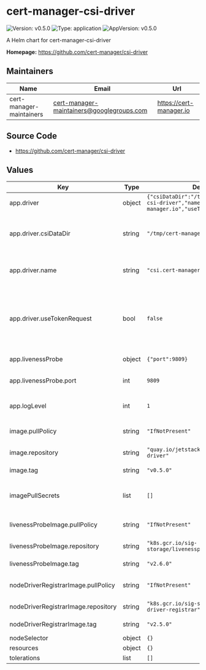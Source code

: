 # cert-manager-csi-driver

![Version: v0.5.0](https://img.shields.io/badge/Version-v0.5.0-informational?style=flat-square) ![Type: application](https://img.shields.io/badge/Type-application-informational?style=flat-square) ![AppVersion: v0.5.0](https://img.shields.io/badge/AppVersion-v0.5.0-informational?style=flat-square)

A Helm chart for cert-manager-csi-driver

**Homepage:** <https://github.com/cert-manager/csi-driver>

## Maintainers

| Name | Email | Url |
| ---- | ------ | --- |
| cert-manager-maintainers | <cert-manager-maintainers@googlegroups.com> | <https://cert-manager.io> |

## Source Code

* <https://github.com/cert-manager/csi-driver>

## Values

| Key | Type | Default | Description |
|-----|------|---------|-------------|
| app.driver | object | `{"csiDataDir":"/tmp/cert-manager-csi-driver","name":"csi.cert-manager.io","useTokenRequest":false}` | Options for CSI driver |
| app.driver.csiDataDir | string | `"/tmp/cert-manager-csi-driver"` | Configures the hostPath directory that the driver will write and mount volumes from. |
| app.driver.name | string | `"csi.cert-manager.io"` | Name of the driver which will be registered with Kubernetes. |
| app.driver.useTokenRequest | bool | `false` | If enabled, will use CSI token request for creating CertificateRequests. CertificateRequests will be created via mounting pod's service accounts. |
| app.livenessProbe | object | `{"port":9809}` | Options for the liveness container. |
| app.livenessProbe.port | int | `9809` | The port that will expose the livness of the csi-driver |
| app.logLevel | int | `1` | Verbosity of cert-manager-csi-driver logging. |
| image.pullPolicy | string | `"IfNotPresent"` | Kubernetes imagePullPolicy on csi-driver. |
| image.repository | string | `"quay.io/jetstack/cert-manager-csi-driver"` | Target image repository. |
| image.tag | string | `"v0.5.0"` | Target image version tag. |
| imagePullSecrets | list | `[]` | Optional secrets used for pulling the csi-driver container image |
| livenessProbeImage.pullPolicy | string | `"IfNotPresent"` | Kubernetes imagePullPolicy on liveness probe. |
| livenessProbeImage.repository | string | `"k8s.gcr.io/sig-storage/livenessprobe"` | Target image repository. |
| livenessProbeImage.tag | string | `"v2.6.0"` | Target image version tag. |
| nodeDriverRegistrarImage.pullPolicy | string | `"IfNotPresent"` | Kubernetes imagePullPolicy on node-driver. |
| nodeDriverRegistrarImage.repository | string | `"k8s.gcr.io/sig-storage/csi-node-driver-registrar"` | Target image repository. |
| nodeDriverRegistrarImage.tag | string | `"v2.5.0"` | Target image version tag. |
| nodeSelector | object | `{}` |  |
| resources | object | `{}` |  |
| tolerations | list | `[]` |  |

